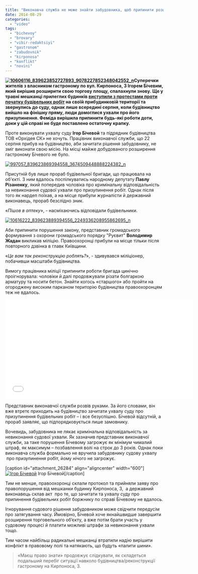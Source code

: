 ```yaml
---
title: "Виконавча служба не може знайти забудовника, щоб припинити розширення гастроному на вул. Кирпоноса"
date: 2014-08-29
categories: 
  - "video"
tags: 
  - "bichevoy"
  - "brovary"
  - "vibir-redaktsiyi"
  - "gastronom"
  - "zabudovnik"
  - "kirponosa"
  - "konflikt"
  - "novini"
---
```


**[![10606116_839623852727893_9078227852348042552_n](https://mpz.brovary.org/wp-content/uploads/2014/08/10606116_839623852727893_9078227852348042552_n.jpg)](https://mpz.brovary.org/wp-content/uploads/2014/08/10606116_839623852727893_9078227852348042552_n.jpg)Суперечки жителів з власником гастроному по вул. Кирпоноса, 3 Ігорем Бічевим, який вирішив розширити свою торгову площу, спалахнули знову. Ще у травні мешканці прилеглих будинків [виступили з протестами проти початку будівельних робіт](https://mpz.brovary.org/na-kirponosa-brovarchani-pochali-borotbu-iz-zabudovnikom/) **на своїй прибудинковій території** та звернулись до суду, однак лише всередині серпня, коли будівництво вийшло на фінішну пряму, люди домоглися ухвали про його призупинення. Феміда вирішила припинити будь-які роботи доти, доки у цій справі не буде поставлено остаточну крапку.**

Проте виконувати ухвалу суду **Ігор Бічевой** та підрядник будівництва ТОВ «Орхідея СК» не хочуть. Працівник виконавчої служби, що 22 серпня прибув на будівництво, аби зачитати рішення забудовнику, не зміг виконати свою місію. На місці майже добудованого розширення гастроному Бічевого не було.

[![997057_839623869394558_3674509448888224382_n](https://mpz.brovary.org/wp-content/uploads/2014/08/997057_839623869394558_3674509448888224382_n.jpg)](https://mpz.brovary.org/wp-content/uploads/2014/08/997057_839623869394558_3674509448888224382_n.jpg)

Присутній був лише прораб будівельної бригади, що працювала на об'єкті. З ним вдалось поспілкуватись народному депутату **Павлу Різаненку**, який попередив чоловіка про кримінальну відповідальність за невиконання судової ухвали про призупинення робіт. Однак після того як нардеп поїхав, а на місце прибули журналісти й державний виконавець, прораб безслідно зник.

«_Пішов в аптеку_», - насміхаючись відповідали будівельники.

[![10616222_839623889394556_2249336208955862695_n](https://mpz.brovary.org/wp-content/uploads/2014/08/10616222_839623889394556_2249336208955862695_n.jpg)](https://mpz.brovary.org/wp-content/uploads/2014/08/10616222_839623889394556_2249336208955862695_n.jpg)

Аби припинити порушення закону, представник громадського формування з охорони громадського порядку "Руєвит" **Володимир Жадан** викликав міліцію. Правоохоронці прибули на місце тільки після повторного дзвінка в главк Київщини.

«_Це вам так реконструкцію роблять?_», - здивувався міліціонер, побачивши масштаби будівництва.

Вимогу працівника міліції припинити роботи бригада цинічно проігнорувала: чоловіки й далі продовжували різати болгаркою арматуру та носити бетон. Знайти когось «старшого» або пройти на огороджену високим парканом територію будівництва правоохоронцям теж не вдалось.

<iframe src="//www.youtube.com/embed/k5YsnSIp5pI" width="600" height="315" frameborder="0" allowfullscreen="allowfullscreen"></iframe>

Представник виконавчої служби розвів руками. За його словами, він вже втретє приходить на будівництво зачитати ухвалу суду про призупинення будівельних робіт – і все безуспішно. Бічевой відсутній, а прораб заявляє, що підпорядковується лише замовнику.

Вочевидь, забудовника не лякає кримінальна відповідальність за невиконання судової ухвали. Як зазначив представник виконавчої служби, за таке порушення Бічевому загрожує як мінімум чималий штраф, як максимум – позбавлення волі на строк до 3 років. Однак поки виконавча служба формально не вручила забудовнику судову ухвалу  про призупинення робіт, йому нічого не загрожує.

\[caption id="attachment\_26284" align="aligncenter" width="600"\][![Ігор Бічевой](https://mpz.brovary.org/wp-content/uploads/2014/05/kirponosa-02.jpg)](https://mpz.brovary.org/wp-content/uploads/2014/05/kirponosa-02.jpg) Ігор Бічевой\[/caption\]

Тим не менше, правоохоронці склали протокол та прийняли заяву про правопорушення від мешканки будинку Кирпоноса, 3,  а державний виконавець склав акт  про те, що зачитати та ухвалу суду про припинення будівельних робіт боржнику по справі Бічевому не вдалось.

Ігнорування судового рішення забудовником може свідчити передусім про затягування часу. Ймовірно, Бічевой хоче якнайшвидше завершити розширення торговельного об’єкту, а вже потім брати участь у судовому процесі й платити можливі штрафи за невиконання ухвали тощо.

Тим часом найбільш радикальні мешканці втратили надію вирішити конфлікт в правовому полі та натякають, що будуть «палити шини».

> «Маєш право знати» продовжує слідкувати, як складеться подальший перебіг ситуації навколо будівництва/реконструкції гастроному на Кирпоноса, 3.
